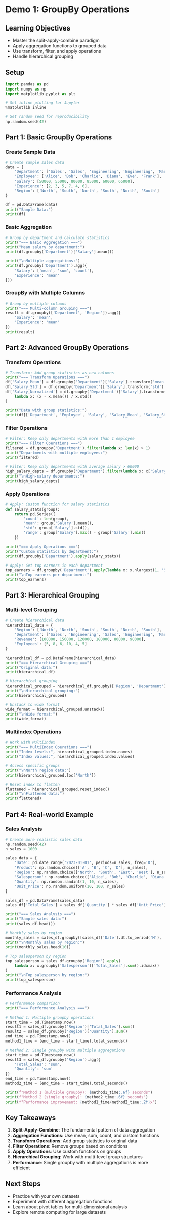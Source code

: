 # Demo 1: GroupBy Operations

## Learning Objectives
- Master the split-apply-combine paradigm
- Apply aggregation functions to grouped data
- Use transform, filter, and apply operations
- Handle hierarchical grouping

## Setup

```python
import pandas as pd
import numpy as np
import matplotlib.pyplot as plt

# Set inline plotting for Jupyter
%matplotlib inline

# Set random seed for reproducibility
np.random.seed(42)
```

## Part 1: Basic GroupBy Operations

### Create Sample Data

```python
# Create sample sales data
data = {
    'Department': ['Sales', 'Sales', 'Engineering', 'Engineering', 'Marketing', 'Marketing'],
    'Employee': ['Alice', 'Bob', 'Charlie', 'Diana', 'Eve', 'Frank'],
    'Salary': [50000, 55000, 80000, 85000, 60000, 65000],
    'Experience': [2, 3, 5, 7, 4, 6],
    'Region': ['North', 'South', 'North', 'South', 'North', 'South']
}

df = pd.DataFrame(data)
print("Sample Data:")
print(df)
```

### Basic Aggregation

```python
# Group by department and calculate statistics
print("=== Basic Aggregation ===")
print("Mean salary by department:")
print(df.groupby('Department')['Salary'].mean())

print("\nMultiple aggregations:")
print(df.groupby('Department').agg({
    'Salary': ['mean', 'sum', 'count'],
    'Experience': 'mean'
}))
```

### GroupBy with Multiple Columns

```python
# Group by multiple columns
print("=== Multi-column Grouping ===")
result = df.groupby(['Department', 'Region']).agg({
    'Salary': 'mean',
    'Experience': 'mean'
})
print(result)
```

## Part 2: Advanced GroupBy Operations

### Transform Operations

```python
# Transform: Add group statistics as new columns
print("=== Transform Operations ===")
df['Salary_Mean'] = df.groupby('Department')['Salary'].transform('mean')
df['Salary_Std'] = df.groupby('Department')['Salary'].transform('std')
df['Salary_Normalized'] = df.groupby('Department')['Salary'].transform(
    lambda x: (x - x.mean()) / x.std()
)

print("Data with group statistics:")
print(df[['Department', 'Employee', 'Salary', 'Salary_Mean', 'Salary_Std', 'Salary_Normalized']])
```

### Filter Operations

```python
# Filter: Keep only departments with more than 1 employee
print("=== Filter Operations ===")
filtered = df.groupby('Department').filter(lambda x: len(x) > 1)
print("Departments with multiple employees:")
print(filtered)

# Filter: Keep only departments with average salary > 60000
high_salary_depts = df.groupby('Department').filter(lambda x: x['Salary'].mean() > 60000)
print("\nHigh-salary departments:")
print(high_salary_depts)
```

### Apply Operations

```python
# Apply: Custom function for salary statistics
def salary_stats(group):
    return pd.Series({
        'count': len(group),
        'mean': group['Salary'].mean(),
        'std': group['Salary'].std(),
        'range': group['Salary'].max() - group['Salary'].min()
    })

print("=== Apply Operations ===")
print("Custom statistics by department:")
print(df.groupby('Department').apply(salary_stats))

# Apply: Get top earners in each department
top_earners = df.groupby('Department').apply(lambda x: x.nlargest(1, 'Salary'))
print("\nTop earners per department:")
print(top_earners)
```

## Part 3: Hierarchical Grouping

### Multi-level Grouping

```python
# Create hierarchical data
hierarchical_data = {
    'Region': ['North', 'North', 'South', 'South', 'North', 'South'],
    'Department': ['Sales', 'Engineering', 'Sales', 'Engineering', 'Marketing', 'Marketing'],
    'Revenue': [100000, 150000, 120000, 180000, 80000, 90000],
    'Employees': [5, 8, 6, 10, 4, 5]
}

hierarchical_df = pd.DataFrame(hierarchical_data)
print("=== Hierarchical Grouping ===")
print("Original data:")
print(hierarchical_df)

# Hierarchical grouping
hierarchical_grouped = hierarchical_df.groupby(['Region', 'Department']).sum()
print("\nHierarchical grouping:")
print(hierarchical_grouped)

# Unstack to wide format
wide_format = hierarchical_grouped.unstack()
print("\nWide format:")
print(wide_format)
```

### MultiIndex Operations

```python
# Work with MultiIndex
print("=== MultiIndex Operations ===")
print("Index levels:", hierarchical_grouped.index.names)
print("Index values:", hierarchical_grouped.index.values)

# Access specific groups
print("\nNorth region data:")
print(hierarchical_grouped.loc['North'])

# Reset index to flatten
flattened = hierarchical_grouped.reset_index()
print("\nFlattened data:")
print(flattened)
```

## Part 4: Real-world Example

### Sales Analysis

```python
# Create more realistic sales data
np.random.seed(42)
n_sales = 1000

sales_data = {
    'Date': pd.date_range('2023-01-01', periods=n_sales, freq='D'),
    'Product': np.random.choice(['A', 'B', 'C', 'D'], n_sales),
    'Region': np.random.choice(['North', 'South', 'East', 'West'], n_sales),
    'Salesperson': np.random.choice(['Alice', 'Bob', 'Charlie', 'Diana'], n_sales),
    'Quantity': np.random.randint(1, 10, n_sales),
    'Unit_Price': np.random.uniform(10, 100, n_sales)
}

sales_df = pd.DataFrame(sales_data)
sales_df['Total_Sales'] = sales_df['Quantity'] * sales_df['Unit_Price']

print("=== Sales Analysis ===")
print("Sample sales data:")
print(sales_df.head())

# Monthly sales by region
monthly_sales = sales_df.groupby([sales_df['Date'].dt.to_period('M'), 'Region'])['Total_Sales'].sum()
print("\nMonthly sales by region:")
print(monthly_sales.head(10))

# Top salesperson by region
top_salesperson = sales_df.groupby('Region').apply(
    lambda x: x.groupby('Salesperson')['Total_Sales'].sum().idxmax()
)
print("\nTop salesperson by region:")
print(top_salesperson)
```

### Performance Analysis

```python
# Performance comparison
print("=== Performance Analysis ===")

# Method 1: Multiple groupby operations
start_time = pd.Timestamp.now()
result1 = sales_df.groupby('Region')['Total_Sales'].sum()
result2 = sales_df.groupby('Region')['Quantity'].sum()
end_time = pd.Timestamp.now()
method1_time = (end_time - start_time).total_seconds()

# Method 2: Single groupby with multiple aggregations
start_time = pd.Timestamp.now()
result3 = sales_df.groupby('Region').agg({
    'Total_Sales': 'sum',
    'Quantity': 'sum'
})
end_time = pd.Timestamp.now()
method2_time = (end_time - start_time).total_seconds()

print(f"Method 1 (multiple groupby): {method1_time:.6f} seconds")
print(f"Method 2 (single groupby): {method2_time:.6f} seconds")
print(f"Performance improvement: {method1_time/method2_time:.2f}x")
```

## Key Takeaways

1. **Split-Apply-Combine**: The fundamental pattern of data aggregation
2. **Aggregation Functions**: Use mean, sum, count, and custom functions
3. **Transform Operations**: Add group statistics to original data
4. **Filter Operations**: Remove groups based on conditions
5. **Apply Operations**: Use custom functions on groups
6. **Hierarchical Grouping**: Work with multi-level group structures
7. **Performance**: Single groupby with multiple aggregations is more efficient

## Next Steps

- Practice with your own datasets
- Experiment with different aggregation functions
- Learn about pivot tables for multi-dimensional analysis
- Explore remote computing for large datasets
